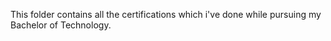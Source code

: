 This folder contains all the certifications which i've done while pursuing my Bachelor of Technology.   
